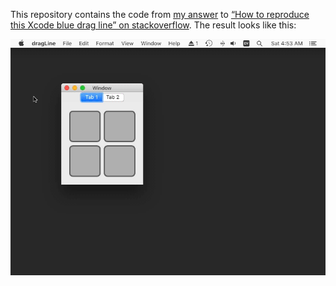 This repository contains the code from [my answer](http://stackoverflow.com/a/43699137/77567) to [“How to reproduce this Xcode blue drag line” on stackoverflow](http://stackoverflow.com/q/43688437/77567). The result looks like this:

![demo](answer/demo.gif)
